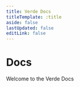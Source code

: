 ```yaml
---
title: Verde Docs
titleTemplate: :title
aside: false
lastUpdated: false
editLink: false
---
```


# Docs
Welcome to the Verde Docs